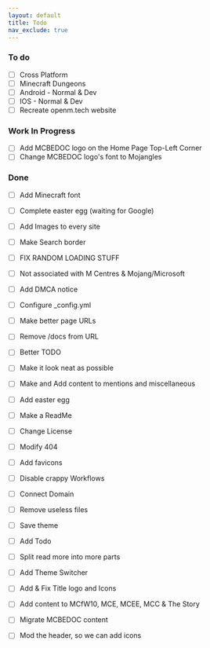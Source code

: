 ```yaml
---
layout: default
title: Todo
nav_exclude: true
---
```


### To do

- [ ] Cross Platform  
- [ ] Minecraft Dungeons  
- [ ] Android - Normal & Dev  
- [ ] IOS - Normal & Dev  
- [ ] Recreate openm.tech website  

### Work In Progress

- [ ] Add MCBEDOC logo on the Home Page Top-Left Corner  
- [ ] Change MCBEDOC logo's font to Mojangles  

### Done

- [ ] Add Minecraft font  
- [ ] Complete easter egg (waiting for Google)  
- [ ] Add Images to every site  
- [ ] Make Search border  
- [ ] FIX RANDOM LOADING STUFF  
- [ ] Not associated with M Centres & Mojang/Microsoft  
- [ ] Add DMCA notice  
- [ ] Configure _config.yml  
- [ ] Make better page URLs  
- [ ] Remove /docs from URL  
- [ ] Better TODO  
- [ ] Make it look neat as possible  
- [ ] Make and Add content to mentions and miscellaneous  
- [ ] Add easter egg  
- [ ] Make a ReadMe  
- [ ] Change License  
- [ ] Modify 404  
- [ ] Add favicons  
- [ ] Disable crappy Workflows  
- [ ] Connect Domain  
- [ ] Remove useless files  
- [ ] Save theme  
- [ ] Add Todo  
- [ ] Split read more into more parts  
- [ ] Add Theme Switcher  
- [ ] Add & Fix Title logo and Icons  
- [ ] Add content to MCfW10, MCE, MCEE, MCC & The Story  
- [ ] Migrate MCBEDOC content  
- [ ] Mod the header, so we can add icons  

